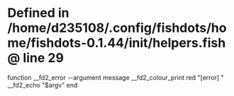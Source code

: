 # Defined in /home/d235108/.config/fishdots/home/fishdots-0.1.44/init/helpers.fish @ line 29
function __fd2_error --argument message
__fd2_colour_print red "[error] "
__fd2_echo "$argv"
end
